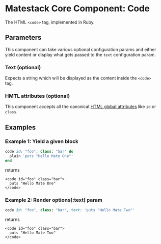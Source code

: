 # Matestack Core Component: Code

The HTML `<code>` tag, implemented in Ruby.

## Parameters

This component can take various optional configuration params and either yield content or display what gets passed to the `text` configuration param.

### Text \(optional\)

Expects a string which will be displayed as the content inside the `<code>` tag.

### HMTL attributes \(optional\)

This component accepts all the canonical [HTML global attributes](https://www.w3schools.com/tags/ref_standardattributes.asp) like `id` or `class`.

## Examples

### Example 1: Yield a given block

```ruby
code id: "foo", class: "bar" do
  plain 'puts "Hello Mate One"'
end
```

returns

```markup
<code id="foo" class="bar">
  puts "Hello Mate One"
</code>
```

### Example 2: Render options\[:text\] param

```ruby
code id: "foo", class: "bar", text: 'puts "Hello Mate Two"'
```

returns

```markup
<code id="foo" class="bar">
  puts "Hello Mate Two"
</code>
```

